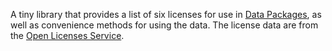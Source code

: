 A tiny library that provides a list of six licenses for use in [Data Packages](http://data.okfn.org/doc/data-package), as well as convenience methods for using the data. The license data are from the [Open Licenses Service](http://licenses.opendefinition.org/).
